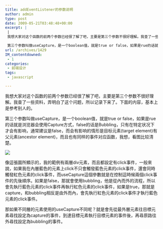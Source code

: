 ```yaml
---
title: addEventListener的参数说明
author: admin
type: post
date: 2009-05-21T03:48:48+00:00
excerpt: |
 |
 我想大家对这个函数的前两个参数已经很了解了吧，主要是第三个参数不很好理解。我查了一些资料，弄明白了这个问题，所以记录下来了。下面的内容，基本上是参考别人的。

 第三个参数叫做useCapture，是一个boolean值，就是true or false，如果是rue的话就是浏览器会使用Capture方式，false的话是Bubbling，只有在特定状况下才会有影响，通常建议是false，而会有影响的情形是目标元素(target element)有父元素(ancestor element)，而且也有同样的事件对应函数，我想，看图比较清楚。
url: /archives/1429
IM_contentdowned:
 - 1
categories:
 - 前端设计
tags:
 - javascript

---
```


我想大家对这个函数的前两个参数已经很了解了吧，主要是第三个参数不很好理解。我查了一些资料，弄明白了这个问题，所以记录下来了。下面的内容，基本上是参考别人的。

第三个参数叫做useCapture，是一个boolean值，就是true or false，如果是rue的话就是浏览器会使用Capture方式，false的话是Bubbling，只有在特定状况下才会有影响，通常建议是false，而会有影响的情形是目标元素(target element)有父元素(ancestor element)，而且也有同样的事件对应函数，我想，看图比较清楚。


[![](http://blog.haohtml.com/wp-content/uploads/2009/05/f781ff0f5563e6386159f31f.jpg)](/wp-content/uploads/2009/05/f781ff0f5563e6386159f31f.jpg)

像這張圖所顯示的，我的範例有兩層div元素，而且都設定有click事件，一般來說，如果我在內層藍色的元素上click不只會觸發藍色元素的click事件，還會同時觸發紅色元素的click事件，而useCapture這個參數就是在控制這時候兩個click事件的先後順序。如果是false，那就會使用bubbling，他是從內而外的流程，所以會先執行藍色元素的click事件再執行紅色元素的click事件，如果是true，那就是capture，和bubbling相反是由外而內，會先執行紅色元素的click事件才執行藍色元素的click事件。


那如果不同層的元素使用的useCapture不同呢？就是會先從最外層元素往目標元素尋找設定為capture的事件，到達目標元素執行目標元素的事件後，再尋原路往外尋找設定為bubbling的事件。